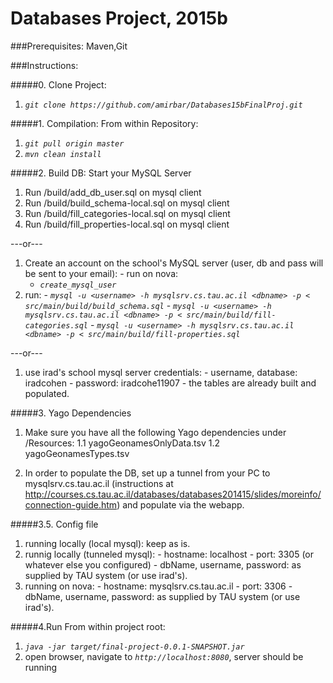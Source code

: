 # Databases Project, 2015b

###Prerequisites:
Maven,Git

###Instructions:

#####0. Clone Project:
  1. *`git clone https://github.com/amirbar/Databases15bFinalProj.git`*

#####1. Compilation:
  From within Repository:
  1. *`git pull origin master`*
  2. *`mvn clean install`*

#####2. Build DB:
  Start your MySQL Server
  1. Run /build/add_db_user.sql on mysql client
  2. Run /build/build_schema-local.sql on mysql client
  3. Run /build/fill_categories-local.sql on mysql client
  4. Run /build/fill_properties-local.sql on mysql client

  ---or---

  1. Create an account on the school's MySQL server (user, db and pass will be sent to your email):
    - run on nova:
      - *`create_mysql_user`*
  2. run:
    - *`mysql -u <username> -h mysqlsrv.cs.tau.ac.il <dbname> -p < src/main/build/build_schema.sql`*
    - *`mysql -u <username> -h mysqlsrv.cs.tau.ac.il <dbname> -p < src/main/build/fill-categories.sql`*
    - *`mysql -u <username> -h mysqlsrv.cs.tau.ac.il <dbname> -p < src/main/build/fill-properties.sql`*
 
  ---or---

  1. use irad's school mysql server credentials:
    - username, database: iradcohen
    - password: iradcohe11907 
    - the tables are already built and populated.

#####3. Yago Dependencies
  1. Make sure you have all the following Yago dependencies under /Resources:
	1.1 yagoGeonamesOnlyData.tsv
	1.2 yagoGeonamesTypes.tsv

  2. In order to populate the DB, set up a tunnel from your PC to mysqlsrv.cs.tau.ac.il (instructions at http://courses.cs.tau.ac.il/databases/databases201415/slides/moreinfo/connection-guide.htm) and populate via the webapp.
	 
#####3.5. Config file
  1. running locally (local mysql): keep as is.
  2. runnig locally (tunneled mysql):
    - hostname: localhost
    - port: 3305 (or whatever else you configured)
    - dbName, username, password: as supplied by TAU system (or use irad's).
  3. running on nova:
    - hostname: mysqlsrv.cs.tau.ac.il
    - port: 3306
    - dbName, username, password: as supplied by TAU system (or use irad's).
   
#####4.Run
  From within project root:
  1. *`java -jar target/final-project-0.0.1-SNAPSHOT.jar`*
  2. open browser, navigate to *`http://localhost:8080`*, server should be running
